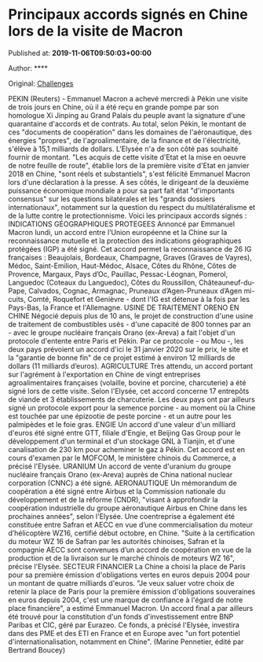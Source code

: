 
# Principaux accords signés en Chine lors de la visite de Macron

Published at: **2019-11-06T09:50:03+00:00**

Author: ****

Original: [Challenges](https://www.challenges.fr/top-news/principaux-accords-signes-en-chine-lors-de-la-visite-de-macron_683365)

PEKIN (Reuters) - Emmanuel Macron a achevé mercredi à Pékin une visite de trois jours en Chine, où il a été reçu en grande pompe par son homologue Xi Jinping au Grand Palais du peuple avant la signature d'une quarantaine d'accords et de contrats.
Au total, selon Pékin, le montant de ces "documents de coopération" dans les domaines de l'aéronautique, des énergies "propres", de l'agroalimentaire, de la finance et de l'électricité, s'élève à 15,1 milliards de dollars.
L'Elysée n'a de son côté pas souhaité fournir de montant.
"Les acquis de cette visite d'Etat et la mise en oeuvre de notre feuille de route", établie lors de la première visite d'Etat en janvier 2018 en Chine, "sont réels et substantiels", s'est félicité Emmanuel Macron lors d'une déclaration à la presse.
A ses côtés, le dirigeant de la deuxième puissance économique mondiale a pour sa part fait état "d'importants consensus" sur les questions bilatérales et les "grands dossiers internationaux", notamment sur la question du respect du multilatéralisme et de la lutte contre le protectionnisme.
Voici les principaux accords signés :
INDICATIONS GÉOGRAPHIQUES PROTEGEES
Annoncé par Emmanuel Macron lundi, un accord entre l’Union européenne et la Chine sur la reconnaissance mutuelle et la protection des indications géographiques protégées (IGP) a été signé.
Cet accord permet la reconnaissance de 26 IG françaises : Beaujolais, Bordeaux, Champagne, Graves (Graves de Vayres), Médoc, Saint-Emilion, Haut-Médoc, Alsace, Côtes du Rhône, Côtes de Provence, Margaux, Pays d’Oc, Pauillac, Pessac-Léognan, Pomerol, Languedoc (Coteaux du Languedoc), Côtes du Roussillon, Châteauneuf-du-Pape, Calvados, Cognac, Armagnac, Pruneaux d’Agen-Pruneaux d’Agen mi-cuits, Comté, Roquefort et Genièvre - dont l'IG est détenue à la fois par les Pays-Bas, la France et l'Allemagne.
USINE DE TRAITEMENT ORENO EN CHINE
Négocié depuis plus de 10 ans, le projet de construction d'une usine de traitement de combustibles usés - d'une capacité de 800 tonnes par an - avec le groupe nucléaire français Orano (ex-Areva) a fait l'objet d'un protocole d'entente entre Paris et Pékin.
Par ce protocole - ou Mou -, les deux pays prévoient un accord d'ici le 31 janvier 2020 sur le prix, le site et la "garantie de bonne fin" de ce projet estimé à environ 12 milliards de dollars (11 milliards d’euros).
AGRICULTURE
Très attendu, un accord portant sur l'agrément à l'exportation en Chine de vingt entreprises agroalimentaires françaises (volaille, bovine et porcine, charcuterie) a été signé lors de cette visite. Selon l'Elysée, cet accord concerne 17 entrepôts de viande et 3 établissements de charcuterie.
Les deux pays ont par ailleurs signé un protocole export pour la semence porcine - au moment où la Chine est touchée par une épizootie de peste porcine - et un autre pour les palmipèdes et le foie gras.
ENGIE
Un accord d'une valeur d'un milliard d'euros été signé entre GTT, filiale d'Engie, et Beijing Gas Group pour le développement d'un terminal et d'un stockage GNL à Tianjin, et d'une canalisation de 230 km pour acheminer le gaz à Pékin.
Cet accord est en cours d'examen par le MOFCOM, le ministère chinois du Commerce, a précisé l'Elysée.
URANIUM
Un accord de vente d'uranium du groupe nucléaire français Orano (ex-Areva) auprès de China national nuclear corporation (CNNC) a été signé.
AERONAUTIQUE
Un mémorandum de coopération a été signé entre Airbus et la Commission nationale du développement et de la réforme (CNDR), "visant à approfondir la coopération industrielle du groupe aéronautique Airbus en Chine dans les prochaines années", selon l'Elysée.
Une coentreprise a également été constituée entre Safran et AECC en vue d’une commercialisation du moteur d’hélicoptère WZ16, certifié début octobre, en Chine.
"Suite à la certification du moteur WZ 16 de Safran par les autorités chinoises, Safran et la compagnie AECC sont convenues d’un accord de coopération en vue de la production et de la livraison sur le marché chinois de moteurs WZ 16", précise l'Elysée.
SECTEUR FINANCIER
La Chine a choisi la place de Paris pour sa première émission d'obligations vertes en euros depuis 2004 pour un montant de quatre milliards d'euros.
"Je veux saluer votre choix de retenir la place de Paris pour la première émission d'obligations souveraines en euros depuis 2004, c'est une marque de confiance à l'égard de notre place financière", a estimé Emmanuel Macron.
Un accord final a par ailleurs été trouvé pour la constitution d'un fonds d'investissement entre BNP Paribas et CIC, géré par Eurazeo. Ce fonds, a précisé l'Elysée, investira dans des PME et des ETI en France et en Europe avec "un fort potentiel d'internationalisation, notamment en Chine".
(Marine Pennetier, édité par Bertrand Boucey)
